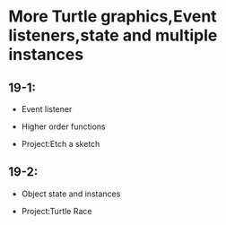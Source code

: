 # More Turtle graphics,Event listeners,state and multiple instances

## 19-1:

* Event listener

* Higher order functions

* Project:Etch a sketch

## 19-2:

* Object state and instances

* Project:Turtle Race
